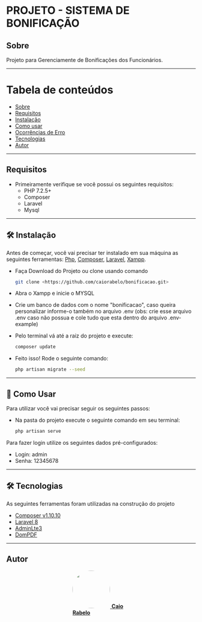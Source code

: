 # PROJETO - SISTEMA DE BONIFICAÇÃO

<a id="sobre"></a>
## Sobre

Projeto para Gerenciamente de Bonificações dos Funcionários.

-------------------------------------------------

Tabela de conteúdos
=================
   * [Sobre](#sobre)
   * [Requisitos](#requisitos)
   * [Instalação](#instalacao)
   * [Como usar](#como-usar)
   * [Ocorrências de Erro](#ocorrencias)
   * [Tecnologias](#tecnologias)
   * [Autor](#autor)

-------------------------------------------------

<a id="requisitos"></a>
## Requisitos

* Primeiramente verifique se você possui os seguintes requisitos:
    * PHP 7.2.5+
    * Composer
    * Laravel
    * Mysql

-------------------------------------------------

<a id="instalacao"></a>
## 🛠 Instalação 

Antes de começar, você vai precisar ter instalado em sua máquina as seguintes ferramentas:
[Php](https://www.php.net/downloads), [Composer](https://getcomposer.org/), [Laravel](https://laravel.com/), [Xampp](https://www.apachefriends.org/pt_br/index.html). 

* Faça Download do Projeto ou clone usando comando
    ```bash
    git clone <https://github.com/caiorabelo/bonificacao.git>
    ```

* Abra o Xampp e inicie o MYSQL

* Crie um banco de dados com o nome "bonificacao", caso queira personalizar informe-o também no arquivo .env 
(obs: crie esse arquivo .env caso não possua e cole tudo que esta dentro do arquivo .env-example)

* Pelo terminal vá até a raiz do projeto e execute:
    ```bash
    composer update
    ```

* Feito isso! Rode o seguinte comando:
    ```bash
    php artisan migrate --seed
    ```

-------------------------------------------------

<a id="como-usar"></a>
## 🎲 Como Usar

Para utilizar você vai precisar seguir os seguintes passos:
* Na pasta do projeto execute o seguinte comando em seu terminal:
    ```bash
    php artisan serve
    ```
Para fazer login utilize os seguintes dados pré-configurados:
* Login: admin
* Senha: 12345678

-------------------------------------------------

<a id="tecnologias"></a>
## 🛠 Tecnologias

As seguintes ferramentas foram utilizadas na construção do projeto

- [Composer v1.10.10](https://getcomposer.org/)
- [Laravel 8](https://laravel.com/)
- [AdminLte3](https://github.com/jeroennoten/Laravel-AdminLTE)
- [DomPDF](https://github.com/barryvdh/laravel-dompdf)

-------------------------------------------------

<a id="autor"></a>
## Autor

<div style="display:flex; justify-content:center; align-items:center">

<div style="width: 30%; display: inline-block">
 <a href="https://github.com/caiorabelo">
 <img style="border-radius: 50%;" src="https://avatars.githubusercontent.com/caiorabelo" width="100px;" alt=""/>
 <b>Caio Rabelo</b>
 </a>
 </div>

 </div>
